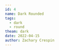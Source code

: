 ```yaml
---
id: 4
name: Dark Rounded
tags:
  - dark
  - round
theam: dark
date: 2022-04-15
author: Zachary Crespin
---
```

